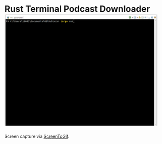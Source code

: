 






<a name="s"></a>
# Rust Terminal Podcast Downloader ![](./images/Animation.gif)


Screen capture via [ScreenToGif](https://www.screentogif.com/).
